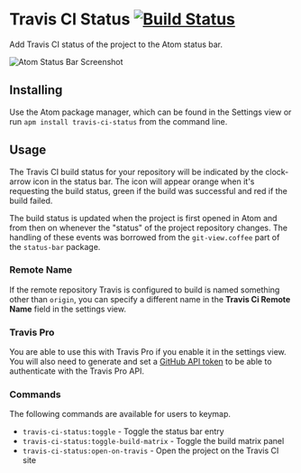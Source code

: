 # Travis CI Status [![Build Status](https://travis-ci.org/tombell/travis-ci-status.svg?branch=master)](https://travis-ci.org/tombell/travis-ci-status)

Add Travis CI status of the project to the Atom status bar.

![Atom Status Bar Screenshot](https://raw.githubusercontent.com/tombell/travis-ci-status/master/travis_ci_status.png)

## Installing

Use the Atom package manager, which can be found in the Settings view or run
`apm install travis-ci-status` from the command line.

## Usage

The Travis CI build status for your repository will be indicated by the
clock-arrow icon in the status bar. The icon will appear orange when it's
requesting the build status, green if the build was successful and red if the
build failed.

The build status is updated when the project is first opened in Atom and from
then on whenever the "status" of the project repository changes. The handling of
these events was borrowed from the `git-view.coffee` part of the `status-bar`
package.

### Remote Name

If the remote repository Travis is configured to build is named something other
than `origin`, you can specify a different name in the **Travis Ci Remote Name**
field in the settings view.

### Travis Pro

You are able to use this with Travis Pro if you enable it in the settings view.
You will also need to generate and set a
[GitHub API token](https://github.com/settings/tokens/new) to be able to
authenticate with the Travis Pro API.

### Commands

The following commands are available for users to keymap.

* `travis-ci-status:toggle` - Toggle the status bar entry
* `travis-ci-status:toggle-build-matrix` - Toggle the build matrix panel
* `travis-ci-status:open-on-travis` - Open the project on the Travis CI site
